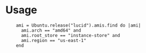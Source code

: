 # Usage
        ami = Ubuntu.release("lucid").amis.find do |ami|
          ami.arch == "amd64" and
          ami.root_store == "instance-store" and
          ami.region == "us-east-1"
        end
